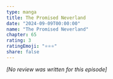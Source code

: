 ```yaml
---
type: manga
title: The Promised Neverland
date: "2024-09-09T00:00:00"
name: "The Promised Neverland"
chapter: 65
rating: 3
ratingEmoji: "⭐️⭐️⭐️"
share: false
---
```


_[No review was written for this episode]_
